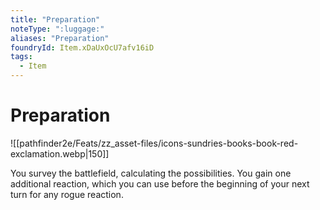 ```yaml
---
title: "Preparation"
noteType: ":luggage:"
aliases: "Preparation"
foundryId: Item.xDaUxOcU7afv16iD
tags:
  - Item
---
```


# Preparation
![[pathfinder2e/Feats/zz_asset-files/icons-sundries-books-book-red-exclamation.webp|150]]

You survey the battlefield, calculating the possibilities. You gain one additional reaction, which you can use before the beginning of your next turn for any rogue reaction.
